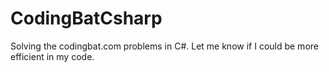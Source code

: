 # CodingBatCsharp
Solving the codingbat.com problems in C#. Let me know if I could be more efficient in my code. 


